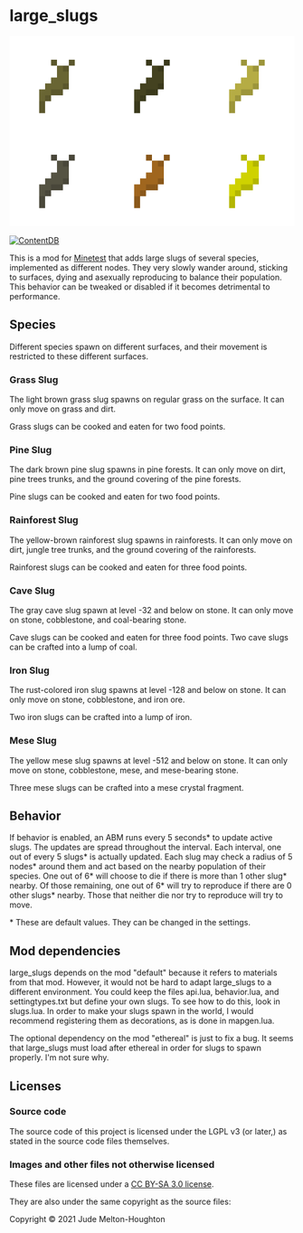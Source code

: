 # large\_slugs

![The different slug species](screenshot.png)

[![ContentDB](https://content.minetest.net/packages/jwmhjwmh/large_slugs/shields/title/)](https://content.minetest.net/packages/jwmhjwmh/large_slugs/)

This is a mod for [Minetest][1] that adds large slugs of several species,
implemented as different nodes. They very slowly wander around, sticking to
surfaces, dying and asexually reproducing to balance their population. This
behavior can be tweaked or disabled if it becomes detrimental to performance.


## Species

Different species spawn on different surfaces, and their movement is restricted
to these different surfaces.

### Grass Slug

The light brown grass slug spawns on regular grass on the surface. It can only
move on grass and dirt.

Grass slugs can be cooked and eaten for two food points.

### Pine Slug

The dark brown pine slug spawns in pine forests. It can only move on dirt, pine
trees trunks, and the ground covering of the pine forests.

Pine slugs can be cooked and eaten for two food points.

### Rainforest Slug

The yellow-brown rainforest slug spawns in rainforests. It can only move on
dirt, jungle tree trunks, and the ground covering of the rainforests.

Rainforest slugs can be cooked and eaten for three food points.

### Cave Slug

The gray cave slug spawn at level -32 and below on stone. It can only move on
stone, cobblestone, and coal-bearing stone.

Cave slugs can be cooked and eaten for three food points. Two cave slugs can be
crafted into a lump of coal.

### Iron Slug

The rust-colored iron slug spawns at level -128 and below on stone. It can only
move on stone, cobblestone, and iron ore.

Two iron slugs can be crafted into a lump of iron.

### Mese Slug

The yellow mese slug spawns at level -512 and below on stone. It can only move
on stone, cobblestone, mese, and mese-bearing stone.

Three mese slugs can be crafted into a mese crystal fragment.


## Behavior

If behavior is enabled, an ABM runs every 5 seconds\* to update active slugs.
The updates are spread throughout the interval. Each interval, one out of every
5 slugs\* is actually updated. Each slug may check a radius of 5 nodes\* around
them and act based on the nearby population of their species. One out of 6\*
will choose to die if there is more than 1 other slug\* nearby. Of those
remaining, one out of 6\* will try to reproduce if there are 0 other slugs\*
nearby. Those that neither die nor try to reproduce will try to move.

\* These are default values. They can be changed in the settings.


## Mod dependencies

large\_slugs depends on the mod "default" because it refers to materials from
that mod. However, it would not be hard to adapt large\_slugs to a different
environment. You could keep the files api.lua, behavior.lua, and
settingtypes.txt but define your own slugs. To see how to do this, look in
slugs.lua. In order to make your slugs spawn in the world, I would recommend
registering them as decorations, as is done in mapgen.lua.

The optional dependency on the mod "ethereal" is just to fix a bug. It seems
that large\_slugs must load after ethereal in order for slugs to spawn properly.
I'm not sure why.


## Licenses

### Source code

The source code of this project is licensed under the LGPL v3 (or later,)
as stated in the source code files themselves.

### Images and other files not otherwise licensed

These files are licensed under a [CC BY-SA 3.0 license][2].

They are also under the same copyright as the source files:

Copyright © 2021 Jude Melton-Houghton


[1]: https://www.minetest.net/
[2]: https://creativecommons.org/licenses/by-sa/3.0/
